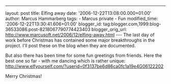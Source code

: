 ---
layout: post
title: Elfing away
date: '2006-12-22T13:08:00.000+01:00'
author: Marcus Hammarberg
tags: - Marcus
private - Fun
modified_time: '2006-12-22T13:30:41.606+01:00'
blogger_id: tag:blogger.com,1999:blog-36533086.post-8218067790774423403
blogger_orig_url: http://www.marcusoft.net/2006/12/elfing-away.html ---
The last day of work before Christmas has contained some major
breakthroughs in the project. I'll post these on the blog when they are
documented.

But also there has been time for some fun greetings from friends. Here
the best one so far - with me dancing which is rather unique:
<http://www.elfyourself.com/?userid=0f3137be6d86ca0fc1a19e4G06122202>

Merry Christmas!
